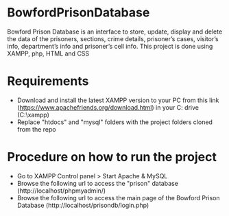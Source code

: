 # BowfordPrisonDatabase
Bowford Prison Database is an interface to store, update, display and delete the data of the prisoners, sections, crime details, prisoner’s cases, visitor’s info, department’s info and prisoner’s cell info. This project is done using XAMPP, php, HTML and CSS

# Requirements
- Download and install the latest XAMPP version to your PC from this link (https://www.apachefriends.org/download.html) in your C: drive (C:\xampp)
- Replace "htdocs" and "mysql" folders with the project folders cloned from the repo

# Procedure on how to run the project
- Go to XAMPP Control panel > Start Apache & MySQL
- Browse the following url to access the "prison" database (http://localhost/phpmyadmin/)
- Browse the following url to access the main page of the Bowford Prison Database (http://localhost/prisondb/login.php)